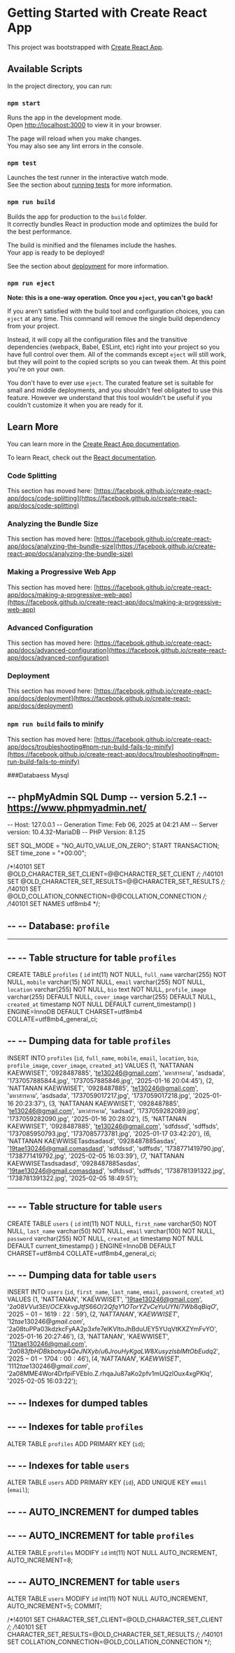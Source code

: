 # Getting Started with Create React App

This project was bootstrapped with [Create React App](https://github.com/facebook/create-react-app).

## Available Scripts

In the project directory, you can run:

### `npm start`

Runs the app in the development mode.\
Open [http://localhost:3000](http://localhost:3000) to view it in your browser.

The page will reload when you make changes.\
You may also see any lint errors in the console.

### `npm test`

Launches the test runner in the interactive watch mode.\
See the section about [running tests](https://facebook.github.io/create-react-app/docs/running-tests) for more information.

### `npm run build`

Builds the app for production to the `build` folder.\
It correctly bundles React in production mode and optimizes the build for the best performance.

The build is minified and the filenames include the hashes.\
Your app is ready to be deployed!

See the section about [deployment](https://facebook.github.io/create-react-app/docs/deployment) for more information.

### `npm run eject`

**Note: this is a one-way operation. Once you `eject`, you can't go back!**

If you aren't satisfied with the build tool and configuration choices, you can `eject` at any time. This command will remove the single build dependency from your project.

Instead, it will copy all the configuration files and the transitive dependencies (webpack, Babel, ESLint, etc) right into your project so you have full control over them. All of the commands except `eject` will still work, but they will point to the copied scripts so you can tweak them. At this point you're on your own.

You don't have to ever use `eject`. The curated feature set is suitable for small and middle deployments, and you shouldn't feel obligated to use this feature. However we understand that this tool wouldn't be useful if you couldn't customize it when you are ready for it.

## Learn More

You can learn more in the [Create React App documentation](https://facebook.github.io/create-react-app/docs/getting-started).

To learn React, check out the [React documentation](https://reactjs.org/).

### Code Splitting

This section has moved here: [https://facebook.github.io/create-react-app/docs/code-splitting](https://facebook.github.io/create-react-app/docs/code-splitting)

### Analyzing the Bundle Size

This section has moved here: [https://facebook.github.io/create-react-app/docs/analyzing-the-bundle-size](https://facebook.github.io/create-react-app/docs/analyzing-the-bundle-size)

### Making a Progressive Web App

This section has moved here: [https://facebook.github.io/create-react-app/docs/making-a-progressive-web-app](https://facebook.github.io/create-react-app/docs/making-a-progressive-web-app)

### Advanced Configuration

This section has moved here: [https://facebook.github.io/create-react-app/docs/advanced-configuration](https://facebook.github.io/create-react-app/docs/advanced-configuration)

### Deployment

This section has moved here: [https://facebook.github.io/create-react-app/docs/deployment](https://facebook.github.io/create-react-app/docs/deployment)

### `npm run build` fails to minify

This section has moved here: [https://facebook.github.io/create-react-app/docs/troubleshooting#npm-run-build-fails-to-minify](https://facebook.github.io/create-react-app/docs/troubleshooting#npm-run-build-fails-to-minify)

###Databaess Mysql

-- phpMyAdmin SQL Dump
-- version 5.2.1
-- https://www.phpmyadmin.net/
--
-- Host: 127.0.0.1
-- Generation Time: Feb 06, 2025 at 04:21 AM
-- Server version: 10.4.32-MariaDB
-- PHP Version: 8.1.25

SET SQL_MODE = "NO_AUTO_VALUE_ON_ZERO";
START TRANSACTION;
SET time_zone = "+00:00";


/*!40101 SET @OLD_CHARACTER_SET_CLIENT=@@CHARACTER_SET_CLIENT */;
/*!40101 SET @OLD_CHARACTER_SET_RESULTS=@@CHARACTER_SET_RESULTS */;
/*!40101 SET @OLD_COLLATION_CONNECTION=@@COLLATION_CONNECTION */;
/*!40101 SET NAMES utf8mb4 */;

--
-- Database: `profile`
--

-- --------------------------------------------------------

--
-- Table structure for table `profiles`
--

CREATE TABLE `profiles` (
  `id` int(11) NOT NULL,
  `full_name` varchar(255) NOT NULL,
  `mobile` varchar(15) NOT NULL,
  `email` varchar(255) NOT NULL,
  `location` varchar(255) NOT NULL,
  `bio` text NOT NULL,
  `profile_image` varchar(255) DEFAULT NULL,
  `cover_image` varchar(255) DEFAULT NULL,
  `created_at` timestamp NOT NULL DEFAULT current_timestamp()
) ENGINE=InnoDB DEFAULT CHARSET=utf8mb4 COLLATE=utf8mb4_general_ci;

--
-- Dumping data for table `profiles`
--

INSERT INTO `profiles` (`id`, `full_name`, `mobile`, `email`, `location`, `bio`, `profile_image`, `cover_image`, `created_at`) VALUES
(1, 'NATTANAN KAEWWISET', '0928487885', 'te130246@gmail.com', 'มหาสารคาม', 'asdsada', '1737057885844.jpg', '1737057885846.jpg', '2025-01-16 20:04:45'),
(2, 'NATTANAN KAEWWISET', '0928487885', 'te130246@gmail.com', 'มหาสารคาม', 'asdsada', '1737059017217.jpg', '1737059017218.jpg', '2025-01-16 20:23:37'),
(3, 'NATTANAN KAEWWISET', '0928487885', 'te130246@gmail.com', 'มหาสารคาม', 'sadsad', '1737059282089.jpg', '1737059282090.jpg', '2025-01-16 20:28:02'),
(5, 'NATTANAN KAEWWISET', '0928487885', 'te130246@gmail.com', 'sdfdssd', 'sdffsds', '1737085950793.jpg', '1737085773781.jpg', '2025-01-17 03:42:20'),
(6, 'NATTANAN KAEWWISETasdsadasd', '0928487885asdas', '19tae130246@gmail.comasdasd', 'sdfdssd', 'sdffsds', '1738771419790.jpg', '1738771419792.jpg', '2025-02-05 16:03:39'),
(7, 'NATTANAN KAEWWISETasdsadasd', '0928487885asdas', '19tae130246@gmail.comasdasd', 'sdfdssd', 'sdffsds', '1738781391322.jpg', '1738781391322.jpg', '2025-02-05 18:49:51');

-- --------------------------------------------------------

--
-- Table structure for table `users`
--

CREATE TABLE `users` (
  `id` int(11) NOT NULL,
  `first_name` varchar(50) NOT NULL,
  `last_name` varchar(50) NOT NULL,
  `email` varchar(100) NOT NULL,
  `password` varchar(255) NOT NULL,
  `created_at` timestamp NOT NULL DEFAULT current_timestamp()
) ENGINE=InnoDB DEFAULT CHARSET=utf8mb4 COLLATE=utf8mb4_general_ci;

--
-- Dumping data for table `users`
--

INSERT INTO `users` (`id`, `first_name`, `last_name`, `email`, `password`, `created_at`) VALUES
(1, 'NATTANAN', 'KAEWWISET', '19tae130246@gmail.com', '$2a$08$VVut3Et/OCEXkvgJtfS66O/2QfqY1OTorYZvCeYuUYN/7Wb8qBiqO', '2025-01-16 19:22:59'),
(2, 'NATTANAN', 'KAEWWISET', '12tae130246@gmail.com', '$2a$08$tuPPa03kdzkcFyAA2p3xfe7elKVItoJhBduUEY5YUqVtKXZYmFvYO', '2025-01-16 20:27:46'),
(3, 'NATTANAN', 'KAEWWISET', '112tae130246@gmail.com', '$2a$08$3fbHDBkbotuy4QeJNXyb/u6JrouHyKgaLW8XusyzIsblMtObEudq2', '2025-01-17 04:00:46'),
(4, 'NATTANAN', 'KAEWWISET', '1112tae130246@gmail.com', '$2a$08$MME4Wor4DrfpiFVEbIo.Z.rhqaJu87aKo2pfv1mUQzlOux4xgPKIq', '2025-02-05 16:03:22');

--
-- Indexes for dumped tables
--

--
-- Indexes for table `profiles`
--
ALTER TABLE `profiles`
  ADD PRIMARY KEY (`id`);

--
-- Indexes for table `users`
--
ALTER TABLE `users`
  ADD PRIMARY KEY (`id`),
  ADD UNIQUE KEY `email` (`email`);

--
-- AUTO_INCREMENT for dumped tables
--

--
-- AUTO_INCREMENT for table `profiles`
--
ALTER TABLE `profiles`
  MODIFY `id` int(11) NOT NULL AUTO_INCREMENT, AUTO_INCREMENT=8;

--
-- AUTO_INCREMENT for table `users`
--
ALTER TABLE `users`
  MODIFY `id` int(11) NOT NULL AUTO_INCREMENT, AUTO_INCREMENT=5;
COMMIT;

/*!40101 SET CHARACTER_SET_CLIENT=@OLD_CHARACTER_SET_CLIENT */;
/*!40101 SET CHARACTER_SET_RESULTS=@OLD_CHARACTER_SET_RESULTS */;
/*!40101 SET COLLATION_CONNECTION=@OLD_COLLATION_CONNECTION */;
